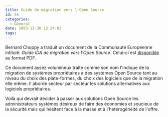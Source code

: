 ```yaml
---
title: Guide de migration vers l'Open Source
id: 54
categories:
  - Général
date: 2003-12-30 12:24:02
tags:
---
```


Bernard Choppy a traduit un document de la Communauté Européenne intitulé: _Guide IDA de migration vers l'Open Source_. Celui-ci est [disponible](http://europa.eu.int/ISPO/ida/export/files/fr/1633.pdf "Guide IDA de migration vers l") au format PDF.

Ce document assez volumineux traite comme son nom l'indique de la migration de systèmes propriétaires à des systèmes Open Source tant au niveau du choix des plate-formes, du choix des logiciels que de la migration elle même. Il aborde secteur par secteur les solutions alternatives aux logiciels propriétaires.

Voilà qui devrait décider à passer aux solutions Open Source les administrateurs systèmes désireux de faire des économies et soucieux de la sécurité mais qui hésitent face à la masse et à l'hétérogénéité de l'offre.